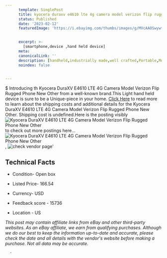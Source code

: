 ```yaml
---
      template: SinglePost
      title: kyocera duraxv e4610 lte 4g camera model verizon flip rugged phone new other
      status: Published
      date: '2023-02-12'
      featuredImage: 'https://i.ebayimg.com/thumbs/images/g/MVcAAOSwywtc7cg8/s-l225.jpg'
       

      excerpt: >-
        [smartphone,device ,hand held device]
      meta:
      canonicalLink: ''
      description: [handheld,industrially made,well crafted,Portable,Mobile,Compact,Convenient,Lightweight,Maneuverable,Man-portable,Miniature,Carriable,Hand-held,Light,Holdable,Transportable,Mobile device,Pocket-sized,On-the-go,Wireless,Cordless,Compact size,Convenient size, smartphone,device ,hand held device]
      noindex: false
      

---
```

$
      Introducing th Kyocera DuraXV E4610 LTE 4G Camera Model Verizon Flip Rugged Phone New Other from a well-known brand.This Light hand held device is sure to be a Unique-piece in your home. [Click Here](https://www.ebay.com/itm/224933102506?hash=item345f0ec3aa%3Ag%3AMVcAAOSwywtc7cg8&mkevt=1&mkcid=1&mkrid=711-53200-19255-0&campid=%253CePNCampaignId%253E&customid=%253CreferenceId%253E&toolid=10049) to read more to learn about the shipping costs and additional details for the Kyocera DuraXV E4610 LTE 4G Camera Model Verizon Flip Rugged Phone New Other. Shipping cost is undefined.Here is the posting visibly ![Kyocera DuraXV E4610 LTE 4G Camera Model Verizon Flip Rugged Phone New Other](https://i.ebayimg.com/thumbs/images/g/MVcAAOSwywtc7cg8/s-l225.jpg) to check out more postings here... ![Kyocera DuraXV E4610 LTE 4G Camera Model Verizon Flip Rugged Phone New Other](https://i.ebayimg.com/images/g/MVcAAOSwywtc7cg8/s-l1200.jpg), ![check vendor page](https://origin-galleryplus.ebayimg.com/ws/web/224933102506_2_0_1/225x225.jpg,https://origin-galleryplus.ebayimg.com/ws/web/224933102506_3_0_1/225x225.jpg,https://origin-galleryplus.ebayimg.com/ws/web/224933102506_4_0_1/225x225.jpg,https://origin-galleryplus.ebayimg.com/ws/web/224933102506_5_0_1/225x225.jpg,https://origin-galleryplus.ebayimg.com/ws/web/224933102506_6_0_1/225x225.jpg)'

      

 ## Technical Facts 



     
      

 - Condition- Open box 


      

 - Listed Price- 166.54 


      

 - Currency- USD 


      

 - Feedback score - 15736 


      

 - Location - US 


      
      

 *_This post may contain affiliate links from eBay and other third-party websites. As an eBay affiliate, we earn from qualifying purchases. Although we do our best to keep the information up-to-date and accurate, please check the date and all details with the vendor's website before making a purchase. Not all data may be accurate._*




      -
